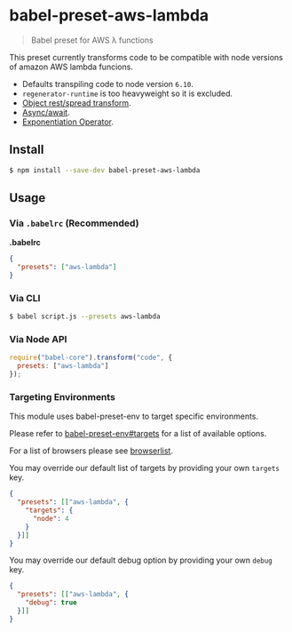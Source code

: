 # babel-preset-aws-lambda
> Babel preset for AWS λ functions

This preset currently transforms code to be compatible with node versions of amazon AWS lambda funcions.
- Defaults transpiling code to node version `6.10`.
- `regenerator-runtime` is too heavyweight so it is excluded.
- [Object rest/spread transform](https://babeljs.io/docs/plugins/transform-object-rest-spread/).
- [Async/await](https://babeljs.io/docs/plugins/transform-async-to-generator/).
- [Exponentiation Operator](https://babeljs.io/docs/plugins/syntax-exponentiation-operator/).


## Install

```sh
$ npm install --save-dev babel-preset-aws-lambda
```

## Usage

### Via `.babelrc` (Recommended)

**.babelrc**

```json
{
  "presets": ["aws-lambda"]
}
```

### Via CLI

```sh
$ babel script.js --presets aws-lambda
```

### Via Node API

```javascript
require("babel-core").transform("code", {
  presets: ["aws-lambda"]
});
```

### Targeting Environments

This module uses babel-preset-env to target specific environments.

Please refer to [babel-preset-env#targets](https://github.com/babel/babel-preset-env#targets) for a list of available options.

For a list of browsers please see [browserlist](https://github.com/ai/browserslist).

You may override our default list of targets by providing your own `targets` key.

```json
{
  "presets": [["aws-lambda", {
    "targets": {
      "node": 4
    }
  }]]
}
```

You may override our default debug option by providing your own `debug` key.

```json
{
  "presets": [["aws-lambda", {
    "debug": true
  }]]
}
```